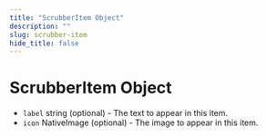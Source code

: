 ```yaml
---
title: "ScrubberItem Object"
description: ""
slug: scrubber-item
hide_title: false
---
```


# ScrubberItem Object

* `label` string (optional) - The text to appear in this item.
* `icon` NativeImage (optional) - The image to appear in this item.
